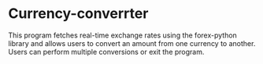 # Currency-converrter
This program fetches real-time exchange rates using the forex-python library and allows users to convert an amount from one currency to another. Users can perform multiple conversions or exit the program.
